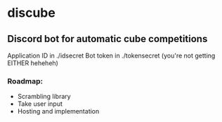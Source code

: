 # discube

## Discord bot for automatic cube competitions

Application ID in ./idsecret
Bot token in ./tokensecret
(you're not getting EITHER heheheh)

### Roadmap:
- Scrambling library
- Take user input
- Hosting and implementation

